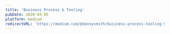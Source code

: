 ```yaml
---
title: 'Business Process & Tooling'
pubDate: 2020-03-05
platform: medium
redirectURL: 'https://medium.com/@dannysmith/business-process-tooling-56f1e3341d21'
---
```


